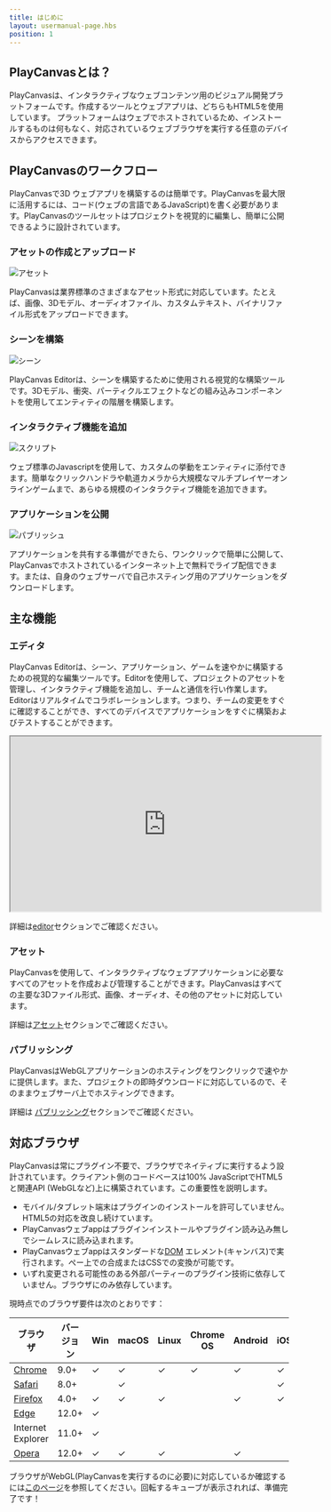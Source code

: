 ```yaml
---
title: はじめに
layout: usermanual-page.hbs
position: 1
---
```


## PlayCanvasとは？

PlayCanvasは、インタラクティブなウェブコンテンツ用のビジュアル開発プラットフォームです。作成するツールとウェブアプリは、どちらもHTML5を使用しています。 プラットフォームはウェブでホストされているため、インストールするものは何もなく、対応されているウェブブラウザを実行する任意のデバイスからアクセスできます。

## PlayCanvasのワークフロー

PlayCanvasで3D ウェブアプリを構築するのは簡単です。PlayCanvasを最大限に活用するには、コード(ウェブの言語であるJavaScript)を書く必要があります。PlayCanvasのツールセットはプロジェクトを視覚的に編集し、簡単に公開できるように設計されています。

### アセットの作成とアップロード

![アセット][1]

PlayCanvasは業界標準のさまざまなアセット形式に対応しています。たとえば、画像、3Dモデル、オーディオファイル、カスタムテキスト、バイナリファイル形式をアップロードできます。

### シーンを構築

![シーン][2]

PlayCanvas Editorは、シーンを構築するために使用される視覚的な構築ツールです。3Dモデル、衝突、パーティクルエフェクトなどの組み込みコンポーネントを使用してエンティティの階層を構築します。

### インタラクティブ機能を追加

![スクリプト][3]

ウェブ標準のJavascriptを使用して、カスタムの挙動をエンティティに添付できます。簡単なクリックハンドラや軌道カメラから大規模なマルチプレイヤーオンラインゲームまで、あらゆる規模のインタラクティブ機能を追加できます。

### アプリケーションを公開

![パブリッシュ][4]

アプリケーションを共有する準備ができたら、ワンクリックで簡単に公開して、PlayCanvasでホストされているインターネット上で無料でライブ配信できます。または、自身のウェブサーバで自己ホスティング用のアプリケーションをダウンロードします。

## 主な機能

### エディタ

PlayCanvas Editorは、シーン、アプリケーション、ゲームを速やかに構築するための視覚的な編集ツールです。Editorを使用して、プロジェクトのアセットを管理し、インタラクティブ機能を追加し、チームと通信を行い作業します。Editorはリアルタイムでコラボレーションします。つまり、チームの変更をすぐに確認することができ、すべてのデバイスでアプリケーションをすぐに構築およびテストすることができます。

<iframe loading="lazy" width="560" height="315" src="https://www.youtube.com/embed/PS4oMLPyYfI" title="PlayCanvas Editor Live Link" allowfullscreen></iframe>

詳細は[editor][5]セクションでご確認ください。

### アセット

PlayCanvasを使用して、インタラクティブなウェブアプリケーションに必要なすべてのアセットを作成および管理することができます。PlayCanvasはすべての主要な3Dファイル形式、画像、オーディオ、その他のアセットに対応しています。

詳細は[アセット][6]セクションでご確認ください。

### パブリッシング

PlayCanvasはWebGLアプリケーションのホスティングをワンクリックで速やかに提供します。また、プロジェクトの即時ダウンロードに対応しているので、そのままウェブサーバ上でホスティングできます。

詳細は [パブリッシング][7]セクションでご確認ください。

## 対応ブラウザ

PlayCanvasは常にプラグイン不要で、ブラウザでネイティブに実行するよう設計されています。クライアント側のコードベースは100% JavaScriptでHTML5と関連API (WebGLなど)上に構築されています。この重要性を説明します。

* モバイル/タブレット端末はプラグインのインストールを許可していません。HTML5の対応を改良し続けています。
* PlayCanvasウェブappはプラグインインストールやプラグイン読み込み無しでシームレスに読み込まれます。
* PlayCanvasウェブappはスタンダードな[DOM][8] エレメント(キャンバス)で実行されます。ぺー上での合成またはCSSでの変換が可能です。
* いずれ変更される可能性のある外部パーティーのプラグイン技術に依存していません。ブラウザにのみ依存しています。

現時点でのブラウザ要件は次のとおりです：

| ブラウザ                                     | バージョン | Win      | macOS    | Linux    | Chrome OS | Android  | iOS      |
|---------------------------------------------|---------|----------|----------|----------|-----------|----------|----------|
| [Chrome](https://www.google.com/chrome/)    | 9.0+    | &#x2713; | &#x2713; | &#x2713; | &#x2713;  | &#x2713; | &#x2713; |
| [Safari](https://www.apple.com/safari/)     | 8.0+    |          | &#x2713; |          |           |          | &#x2713; |
| [Firefox](https://www.mozilla.org/firefox/) | 4.0+    | &#x2713; | &#x2713; | &#x2713; |           | &#x2713; | &#x2713; |
| [Edge](https://www.microsoft.com/edge)      | 12.0+   | &#x2713; |          |          |           |          |          |
| Internet Explorer                           | 11.0+   | &#x2713; |          |          |           |          |          |
| [Opera](https://www.opera.com/)             | 12.0+   | &#x2713; | &#x2713; | &#x2713; |           | &#x2713; |          |

ブラウザがWebGL(PlayCanvasを実行するのに必要)に対応しているか確認するには[このページ][9]を参照してください。回転するキューブが表示されれば、準備完了です！

[1]: /images/user-manual/introduction/workflow-assets.jpg
[2]: /images/user-manual/introduction/workflow-create-scene.jpg
[3]: /images/user-manual/introduction/workflow-script.jpg
[4]: /images/user-manual/introduction/workflow-publish.jpg
[5]: /user-manual/designer
[6]: /user-manual/assets
[7]: /user-manual/publishing
[8]: /user-manual/glossary/#dom
[9]: https://get.webgl.org/
